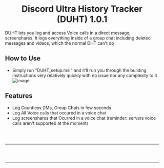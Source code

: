 <h1 align="center">
  Discord Ultra History Tracker (DUHT) 1.0.1
</h1>

DUHT lets you log and access Voice calls in a direct message, screenshares, It logs everything inside of a group chat including deleted messages and videos, which the normal DHT can't do

## How to Use
- Simply run "DUHT_setup.msi" and it'll run you through the building instructions very relatively quickly with no issue nor any complexity to it
![image](https://github.com/user-attachments/assets/02aef180-094a-473c-acba-9542d20f559a)


## Features

- Log Countless DMs, Group Chats in few seconds
- Log All Voice calls that occured in a voice chat
- Log screenshares that Ocurred in a voice chat
  (reminder: servers voice calls aren't supported at the moment)
 
<hr  style="border-radius: 2%; margin-top: 60px; margin-bottom: 60px;"  noshade=""  size="20"  width="100%">

<hr  style="border-radius: 2%; margin-top: 60px; margin-bottom: 60px;"  noshade=""  size="20"  width="100%">
